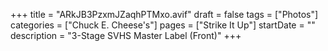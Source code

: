 +++
title = "ARkJB3PzxmJZaqhPTMxo.avif"
draft = false
tags = ["Photos"]
categories = ["Chuck E. Cheese's"]
pages = ["Strike It Up"]
startDate = ""
description = "3-Stage SVHS Master Label (Front)"
+++
